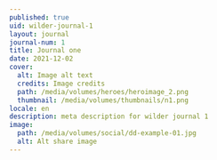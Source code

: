 ```yaml
---
published: true
uid: wilder-journal-1
layout: journal
journal-num: 1
title: Journal one
date: 2021-12-02
cover:
  alt: Image alt text
  credits: Image credits
  path: /media/volumes/heroes/heroimage_2.png
  thumbnail: /media/volumes/thumbnails/n1.png
locale: en
description: meta description for wilder journal 1
image:
  path: /media/volumes/social/dd-example-01.jpg
  alt: Alt share image
---
```

